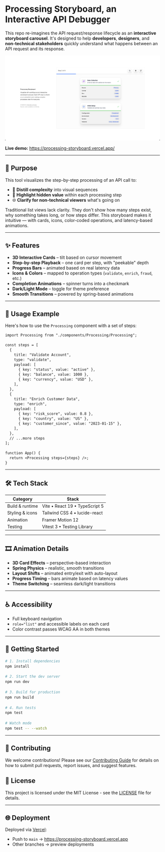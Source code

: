 # Processing Storyboard, an Interactive API Debugger

This repo re-imagines the API request/response lifecycle as an **interactive storyboard carousel**. It's designed to help **developers**, **designers**, and **non-technical stakeholders** quickly understand what happens between an API request and its response.

![Recording of the demo](./screenshot.png)

**Live demo:** https://processing-storyboard.vercel.app/

---

## 🧠 Purpose

This tool visualizes the step-by-step processing of an API call to:

- 🧩 **Distill complexity** into visual sequences
- 🎯 **Highlight hidden value** within each processing step
- 🌐 **Clarify for non-technical viewers** what's going on

Traditional list views lack clarity. They don't show how many steps exist, why something takes long, or how steps differ. This storyboard makes it intuitive — with cards, icons, color-coded operations, and latency-based animations.

---

## ✨ Features

- **3D Interactive Cards** – tilt based on cursor movement
- **Step-by-step Playback** – one card per step, with "peekable" depth
- **Progress Bars** – animated based on real latency data
- **Icons & Colors** – mapped to operation types (`validate`, `enrich`, `fraud`, etc.)
- **Completion Animations** – spinner turns into a checkmark
- **Dark/Light Mode** – toggle for theme preference
- **Smooth Transitions** – powered by spring-based animations

---

## 🧪 Usage Example

Here's how to use the `Processing` component with a set of steps:

```tsx
import Processing from "./components/Processing/Processing";

const steps = [
  {
    title: "Validate Account",
    type: "validate",
    payload: [
      { key: "status", value: "active" },
      { key: "balance", value: 1000 },
      { key: "currency", value: "USD" },
    ],
  },
  {
    title: "Enrich Customer Data",
    type: "enrich",
    payload: [
      { key: "risk_score", value: 0.8 },
      { key: "country", value: "US" },
      { key: "customer_since", value: "2023-01-15" },
    ],
  },
  // ...more steps
];

function App() {
  return <Processing steps={steps} />;
}
```

---

## 🛠 Tech Stack

| Category        | Stack                          |
| --------------- | ------------------------------ |
| Build & runtime | Vite • React 19 • TypeScript 5 |
| Styling & icons | Tailwind CSS 4 • lucide-react  |
| Animation       | Framer Motion 12               |
| Testing         | Vitest 3 • Testing Library     |

---

## 🎞 Animation Details

- **3D Card Effects** – perspective-based interaction
- **Spring Physics** – realistic, smooth transitions
- **Layout Shifts** – animated entry/exit with auto-layout
- **Progress Timing** – bars animate based on latency values
- **Theme Switching** – seamless dark/light transitions

---

## ♿ Accessibility

- Full keyboard navigation
- `role="list"` and accessible labels on each card
- Color contrast passes WCAG AA in both themes

---

## 🚀 Getting Started

```bash
# 1. Install dependencies
npm install

# 2. Start the dev server
npm run dev

# 3. Build for production
npm run build

# 4. Run tests
npm test

# Watch mode
npm test -- --watch
```

---

## 🤝 Contributing

We welcome contributions! Please see our [Contributing Guide](CONTRIBUTING.md) for details on how to submit pull requests, report issues, and suggest features.

## 📝 License

This project is licensed under the MIT License - see the [LICENSE](LICENSE) file for details.

---

## 🌐 Deployment

Deployed via [Vercel](https://vercel.com/):

- Push to `main` → https://processing-storyboard.vercel.app
- Other branches → preview deployments
